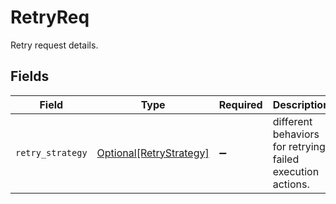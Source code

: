 # RetryReq

Retry request details.


## Fields

| Field                                                           | Type                                                            | Required                                                        | Description                                                     |
| --------------------------------------------------------------- | --------------------------------------------------------------- | --------------------------------------------------------------- | --------------------------------------------------------------- |
| `retry_strategy`                                                | [Optional[RetryStrategy]](../../models/shared/retrystrategy.md) | :heavy_minus_sign:                                              | different behaviors for retrying failed execution actions.      |